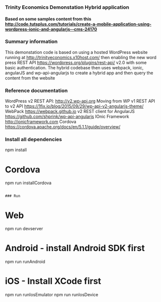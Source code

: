 ### Trinity Economics Demonstation Hybrid application

#### Based on some samples content from this http://code.tutsplus.com/tutorials/create-a-mobile-application-using-wordpress-ionic-and-angularjs--cms-24170

### Summary information
This demonstation code is based on using a hosted WordPress website running at http://trinityeconomics.x10host.com/ 
then enabling the new word press REST API https://wordpress.org/plugins/rest-api/ v2.0 with some basic authentication.
The hybrid codebase then uses webpack, ionic, angularJS and wp-api-angularjs to create a hybrid app and then query the 
content from the website

### Reference documentation
WordPress v2 REST API: http://v2.wp-api.org 
   Moving from WP v1 REST API to v2 API https://1fix.io/blog/2015/09/29/wp-api-v2-angularjs-theme/ 
WebPack https://webpack.github.io
v2 REST client for AngularJS https://github.com/shprink/wp-api-angularjs 
IOnic Framework http://ionicframework.com 
Cordova https://cordova.apache.org/docs/en/5.1.1/guide/overview/


### Install all dependencies

npm install

# Cordova
npm run installCordova
```

### Run

```
# Web
npm run devserver

# Android - install Android SDK first
npm run runAndroid

# iOS - Install XCode first
npm run runIosEmulator
npm run runIosDevice
```
